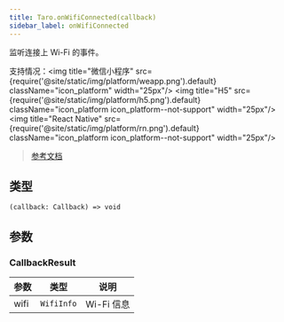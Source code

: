 ```yaml
---
title: Taro.onWifiConnected(callback)
sidebar_label: onWifiConnected
---
```


监听连接上 Wi-Fi 的事件。

支持情况：<img title="微信小程序" src={require('@site/static/img/platform/weapp.png').default} className="icon_platform" width="25px"/> <img title="H5" src={require('@site/static/img/platform/h5.png').default} className="icon_platform icon_platform--not-support" width="25px"/> <img title="React Native" src={require('@site/static/img/platform/rn.png').default} className="icon_platform icon_platform--not-support" width="25px"/>

> [参考文档](https://developers.weixin.qq.com/miniprogram/dev/api/device/wifi/wx.onWifiConnected.html)

## 类型

```tsx
(callback: Callback) => void
```

## 参数

### CallbackResult

| 参数 | 类型 | 说明 |
| --- | --- | --- |
| wifi | `WifiInfo` | Wi-Fi 信息 |
